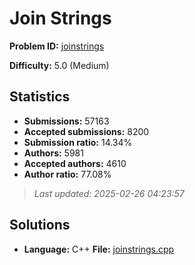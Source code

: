 # Join Strings

**Problem ID:** [joinstrings](https://open.kattis.com/problems/joinstrings)

**Difficulty:** 5.0 (Medium)

## Statistics

- **Submissions:** 57163
- **Accepted submissions:** 8200
- **Submission ratio:** 14.34%
- **Authors:** 5981
- **Accepted authors:** 4610
- **Author ratio:** 77.08%

> *Last updated: 2025-02-26 04:23:57*

## Solutions

- **Language:** C++
  **File:** [joinstrings.cpp](./joinstrings.cpp)
